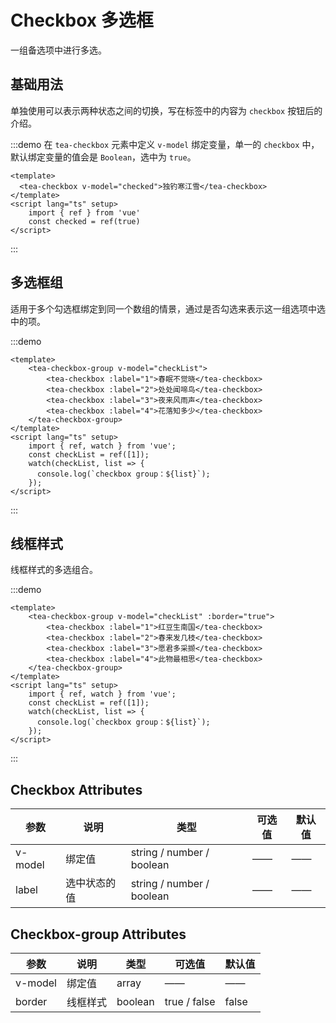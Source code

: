 # Checkbox 多选框

一组备选项中进行多选。

## 基础用法

单独使用可以表示两种状态之间的切换，写在标签中的内容为 `checkbox` 按钮后的介绍。

:::demo 在 `tea-checkbox` 元素中定义 `v-model` 绑定变量，单一的 `checkbox` 中，默认绑定变量的值会是 `Boolean`，选中为 `true`。

```vue
<template>
  <tea-checkbox v-model="checked">独钓寒江雪</tea-checkbox>
</template>
<script lang="ts" setup>
    import { ref } from 'vue'
    const checked = ref(true)
</script>
```
:::

## 多选框组

适用于多个勾选框绑定到同一个数组的情景，通过是否勾选来表示这一组选项中选中的项。

:::demo
```vue
<template>
    <tea-checkbox-group v-model="checkList">
        <tea-checkbox :label="1">春眠不觉晓</tea-checkbox>
        <tea-checkbox :label="2">处处闻啼鸟</tea-checkbox>
        <tea-checkbox :label="3">夜来风雨声</tea-checkbox>
        <tea-checkbox :label="4">花落知多少</tea-checkbox>
    </tea-checkbox-group>
</template>
<script lang="ts" setup>
    import { ref, watch } from 'vue';
    const checkList = ref([1]);
    watch(checkList, list => {
      console.log(`checkbox group：${list}`);
    });
</script>
```
:::

## 线框样式

线框样式的多选组合。

:::demo
```vue
<template>
    <tea-checkbox-group v-model="checkList" :border="true">
        <tea-checkbox :label="1">红豆生南国</tea-checkbox>
        <tea-checkbox :label="2">春来发几枝</tea-checkbox>
        <tea-checkbox :label="3">愿君多采撷</tea-checkbox>
        <tea-checkbox :label="4">此物最相思</tea-checkbox>
    </tea-checkbox-group>
</template>
<script lang="ts" setup>
    import { ref, watch } from 'vue';
    const checkList = ref([1]);
    watch(checkList, list => {
      console.log(`checkbox group：${list}`);
    });
</script>
```
:::

## Checkbox Attributes

| 参数 | 说明   | 类型     | 可选值 | 默认值  |
| ------- | ------ | ------- | ----| ------- |
| v-model| 绑定值   | string / number / boolean| ——| —— |
| label    | 选中状态的值| string / number / boolean| ——| —— |

## Checkbox-group Attributes

| 参数 | 说明   | 类型     | 可选值 | 默认值  |
| ------- | ------ | ------- | ----| ------- |
| v-model| 绑定值   | array| ——| —— |
| border| 线框样式 | boolean| true / false| false |